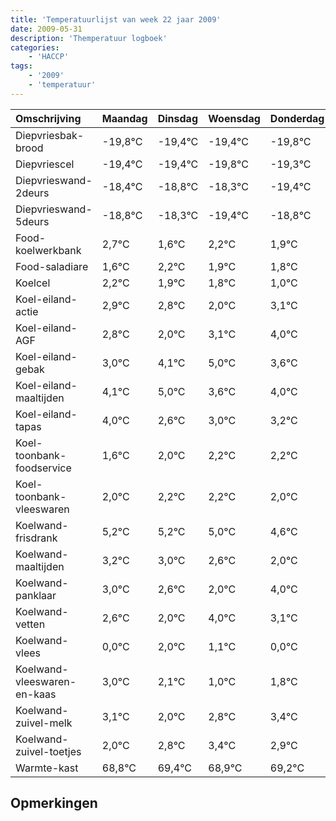```yaml
---
title: 'Temperatuurlijst van week 22 jaar 2009'
date: 2009-05-31
description: 'Themperatuur logboek'
categories:
    - 'HACCP'
tags:
    - '2009'
    - 'temperatuur'
---
```

|Omschrijving|Maandag|Dinsdag|Woensdag|Donderdag|Vrijdag|Zaterdag|Zondag|
|:---|:---|:---|:---|:---|:---|:---|:---|
|Diepvriesbak-brood|-19,8°C|-19,4°C|-19,4°C|-19,8°C|-19,3°C|-20,4°C|-19,8°C|
|Diepvriescel|-19,4°C|-19,4°C|-19,8°C|-19,3°C|-20,4°C|-19,8°C|-20,1°C|
|Diepvrieswand-2deurs|-18,4°C|-18,8°C|-18,3°C|-19,4°C|-18,8°C|-19,1°C|-19,2°C|
|Diepvrieswand-5deurs|-18,8°C|-18,3°C|-19,4°C|-18,8°C|-19,1°C|-19,2°C|-20,0°C|
|Food-koelwerkbank|2,7°C|1,6°C|2,2°C|1,9°C|1,8°C|1,0°C|2,1°C|
|Food-saladiare|1,6°C|2,2°C|1,9°C|1,8°C|1,0°C|2,1°C|3,0°C|
|Koelcel|2,2°C|1,9°C|1,8°C|1,0°C|2,1°C|3,0°C|1,6°C|
|Koel-eiland-actie|2,9°C|2,8°C|2,0°C|3,1°C|4,0°C|2,6°C|3,0°C|
|Koel-eiland-AGF|2,8°C|2,0°C|3,1°C|4,0°C|2,6°C|3,0°C|3,2°C|
|Koel-eiland-gebak|3,0°C|4,1°C|5,0°C|3,6°C|4,0°C|4,2°C|4,2°C|
|Koel-eiland-maaltijden|4,1°C|5,0°C|3,6°C|4,0°C|4,2°C|4,2°C|4,0°C|
|Koel-eiland-tapas|4,0°C|2,6°C|3,0°C|3,2°C|3,2°C|3,0°C|2,6°C|
|Koel-toonbank-foodservice|1,6°C|2,0°C|2,2°C|2,2°C|2,0°C|1,6°C|1,0°C|
|Koel-toonbank-vleeswaren|2,0°C|2,2°C|2,2°C|2,0°C|1,6°C|1,0°C|3,0°C|
|Koelwand-frisdrank|5,2°C|5,2°C|5,0°C|4,6°C|4,0°C|6,0°C|5,1°C|
|Koelwand-maaltijden|3,2°C|3,0°C|2,6°C|2,0°C|4,0°C|3,1°C|2,0°C|
|Koelwand-panklaar|3,0°C|2,6°C|2,0°C|4,0°C|3,1°C|2,0°C|2,8°C|
|Koelwand-vetten|2,6°C|2,0°C|4,0°C|3,1°C|2,0°C|2,8°C|3,4°C|
|Koelwand-vlees|0,0°C|2,0°C|1,1°C|0,0°C|0,8°C|1,4°C|0,9°C|
|Koelwand-vleeswaren-en-kaas|3,0°C|2,1°C|1,0°C|1,8°C|2,4°C|1,9°C|2,2°C|
|Koelwand-zuivel-melk|3,1°C|2,0°C|2,8°C|3,4°C|2,9°C|3,2°C|3,3°C|
|Koelwand-zuivel-toetjes|2,0°C|2,8°C|3,4°C|2,9°C|3,2°C|3,3°C|2,6°C|
|Warmte-kast|68,8°C|69,4°C|68,9°C|69,2°C|69,3°C|68,6°C|68,4°C|

## Opmerkingen


